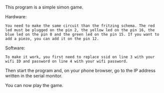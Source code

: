 This program is a simple simon game.

Hardware:

    You need to make the same circuit than the fritzing schema. The red led must be plugged on the pin 2, the yellow led on the pin 16, the blue led on the pin 0 and the green led on the pin 15. If you want to add a piezo, you can add it on the pin 12.


Software:

    To make it work, you first need to replace ssid on line 3 with your wifi ID and password on line 4 with your wifi password.


Then start the program and, on your phone browser, go to the IP address written in the serial monitor.

You can now play the game.